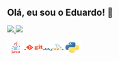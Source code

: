 ## Olá, eu sou o Eduardo! 👋

<div>
  <a href="https://github.com/Edwdilima">
  <img height="180em" src="https://github-readme-stats.vercel.app/api?username=Edwdilima&show_icons=true&theme=dark&include_all_commits=true&count_private=true"/>
  <img height="180em" src="https://github-readme-stats.vercel.app/api/top-langs/?username=Edwdilima&layout=compact&langs_count=7&theme=dark"/>
</div>
<div style="display: inline_block"><br>
  <img align="center" alt="Edw-Java" height="30" width="40" src="https://raw.githubusercontent.com/devicons/devicon/master/icons/java/java-original-wordmark.svg">
  <img align="center" alt="Edw-Git" height="30" width="40" src="https://raw.githubusercontent.com/devicons/devicon/master/icons/git/git-plain-wordmark.svg">
  <img align="center" alt="Edw-Mysql" height="30" width="40" src="https://raw.githubusercontent.com/devicons/devicon/master/icons/mysql/mysql-original-wordmark.svg">
  <img align="center" alt="Edw-Python" height="30" width="40" src="https://raw.githubusercontent.com/devicons/devicon/master/icons/python/python-original.svg">
</div>
 
